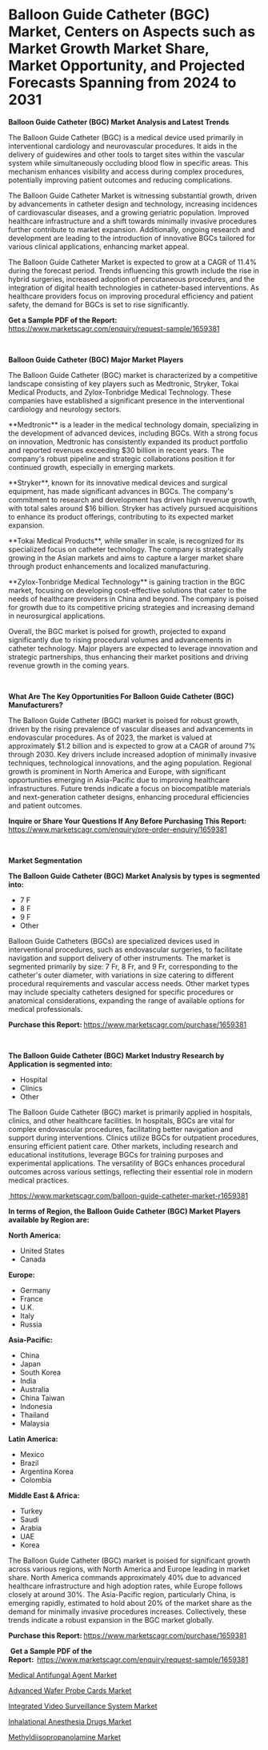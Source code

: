 <p><h1>Balloon Guide Catheter (BGC) Market, Centers on Aspects such as Market Growth Market Share, Market Opportunity, and Projected Forecasts Spanning from 2024 to 2031</h1></p><p><strong>Balloon Guide Catheter (BGC) Market Analysis and Latest Trends</strong></p>
<p><p>The Balloon Guide Catheter (BGC) is a medical device used primarily in interventional cardiology and neurovascular procedures. It aids in the delivery of guidewires and other tools to target sites within the vascular system while simultaneously occluding blood flow in specific areas. This mechanism enhances visibility and access during complex procedures, potentially improving patient outcomes and reducing complications.</p><p>The Balloon Guide Catheter Market is witnessing substantial growth, driven by advancements in catheter design and technology, increasing incidences of cardiovascular diseases, and a growing geriatric population. Improved healthcare infrastructure and a shift towards minimally invasive procedures further contribute to market expansion. Additionally, ongoing research and development are leading to the introduction of innovative BGCs tailored for various clinical applications, enhancing market appeal.</p><p>The Balloon Guide Catheter Market is expected to grow at a CAGR of 11.4% during the forecast period. Trends influencing this growth include the rise in hybrid surgeries, increased adoption of percutaneous procedures, and the integration of digital health technologies in catheter-based interventions. As healthcare providers focus on improving procedural efficiency and patient safety, the demand for BGCs is set to rise significantly.</p></p>
<p><strong>Get a Sample PDF of the Report:&nbsp;</strong> <a href="https://www.marketscagr.com/enquiry/request-sample/1659381?utm_campaign=1529&utm_medium=2&utm_source=Github&utm_content=ia&utm_term=12102024&utm_id=balloon-guide-catheter-bgc">https://www.marketscagr.com/enquiry/request-sample/1659381</a></p>
<p>&nbsp;</p>
<p><strong>Balloon Guide Catheter (BGC) Major Market Players</strong></p>
<p><p>The Balloon Guide Catheter (BGC) market is characterized by a competitive landscape consisting of key players such as Medtronic, Stryker, Tokai Medical Products, and Zylox-Tonbridge Medical Technology. These companies have established a significant presence in the interventional cardiology and neurology sectors.</p><p>**Medtronic** is a leader in the medical technology domain, specializing in the development of advanced devices, including BGCs. With a strong focus on innovation, Medtronic has consistently expanded its product portfolio and reported revenues exceeding $30 billion in recent years. The company's robust pipeline and strategic collaborations position it for continued growth, especially in emerging markets.</p><p>**Stryker**, known for its innovative medical devices and surgical equipment, has made significant advances in BGCs. The company's commitment to research and development has driven high revenue growth, with total sales around $16 billion. Stryker has actively pursued acquisitions to enhance its product offerings, contributing to its expected market expansion.</p><p>**Tokai Medical Products**, while smaller in scale, is recognized for its specialized focus on catheter technology. The company is strategically growing in the Asian markets and aims to capture a larger market share through product enhancements and localized manufacturing.</p><p>**Zylox-Tonbridge Medical Technology** is gaining traction in the BGC market, focusing on developing cost-effective solutions that cater to the needs of healthcare providers in China and beyond. The company is poised for growth due to its competitive pricing strategies and increasing demand in neurosurgical applications.</p><p>Overall, the BGC market is poised for growth, projected to expand significantly due to rising procedural volumes and advancements in catheter technology. Major players are expected to leverage innovation and strategic partnerships, thus enhancing their market positions and driving revenue growth in the coming years.</p></p>
<p>&nbsp;</p>
<p><strong>What Are The Key Opportunities For Balloon Guide Catheter (BGC) Manufacturers?</strong></p>
<p><p>The Balloon Guide Catheter (BGC) market is poised for robust growth, driven by the rising prevalence of vascular diseases and advancements in endovascular procedures. As of 2023, the market is valued at approximately $1.2 billion and is expected to grow at a CAGR of around 7% through 2030. Key drivers include increased adoption of minimally invasive techniques, technological innovations, and the aging population. Regional growth is prominent in North America and Europe, with significant opportunities emerging in Asia-Pacific due to improving healthcare infrastructures. Future trends indicate a focus on biocompatible materials and next-generation catheter designs, enhancing procedural efficiencies and patient outcomes.</p></p>
<p><strong>Inquire or Share Your Questions If Any Before Purchasing This Report:</strong> <a href="https://www.marketscagr.com/enquiry/pre-order-enquiry/1659381?utm_campaign=1529&utm_medium=2&utm_source=Github&utm_content=ia&utm_term=12102024&utm_id=balloon-guide-catheter-bgc">https://www.marketscagr.com/enquiry/pre-order-enquiry/1659381</a></p>
<p>&nbsp;</p>
<p><strong>Market Segmentation</strong></p>
<p><strong>The Balloon Guide Catheter (BGC) Market Analysis by types is segmented into:</strong></p>
<p><ul><li>7 F</li><li>8 F</li><li>9 F</li><li>Other</li></ul></p>
<p><p>Balloon Guide Catheters (BGCs) are specialized devices used in interventional procedures, such as endovascular surgeries, to facilitate navigation and support delivery of other instruments. The market is segmented primarily by size: 7 Fr, 8 Fr, and 9 Fr, corresponding to the catheter's outer diameter, with variations in size catering to different procedural requirements and vascular access needs. Other market types may include specialty catheters designed for specific procedures or anatomical considerations, expanding the range of available options for medical professionals.</p></p>
<p><strong>Purchase this Report:&nbsp;</strong><a href="https://www.marketscagr.com/purchase/1659381?utm_campaign=1529&utm_medium=2&utm_source=Github&utm_content=ia&utm_term=12102024&utm_id=balloon-guide-catheter-bgc">https://www.marketscagr.com/purchase/1659381</a></p>
<p>&nbsp;</p>
<p><strong>The Balloon Guide Catheter (BGC) Market Industry Research by Application is segmented into:</strong></p>
<p><ul><li>Hospital</li><li>Clinics</li><li>Other</li></ul></p>
<p><p>The Balloon Guide Catheter (BGC) market is primarily applied in hospitals, clinics, and other healthcare facilities. In hospitals, BGCs are vital for complex endovascular procedures, facilitating better navigation and support during interventions. Clinics utilize BGCs for outpatient procedures, ensuring efficient patient care. Other markets, including research and educational institutions, leverage BGCs for training purposes and experimental applications. The versatility of BGCs enhances procedural outcomes across various settings, reflecting their essential role in modern medical practices.</p></p>
<p><a href="https://www.marketscagr.com/balloon-guide-catheter-market-r1659381?utm_campaign=1529&utm_medium=2&utm_source=Github&utm_content=ia&utm_term=12102024&utm_id=balloon-guide-catheter-bgc">&nbsp;https://www.marketscagr.com/balloon-guide-catheter-market-r1659381</a></p>
<p><strong>In terms of Region, the Balloon Guide Catheter (BGC) Market Players available by Region are:</strong></p>
<p>
    <p> <strong> North America: </strong>
        <ul>
            <li>United States</li>
            <li>Canada</li>
        </ul>
        </p> 
    <p> <strong> Europe: </strong>
        <ul>
            <li>Germany</li>
            <li>France</li>
            <li>U.K.</li>
            <li>Italy</li>
            <li>Russia</li>
        </ul>
        </p> 
    <p> <strong> Asia-Pacific: </strong>
        <ul>
            <li>China</li>
            <li>Japan</li>
            <li>South Korea</li>
            <li>India</li>
            <li>Australia</li>
            <li>China Taiwan</li>
            <li>Indonesia</li>
            <li>Thailand</li>
            <li>Malaysia</li>
        </ul>
        </p> 
    <p> <strong> Latin America: </strong>
        <ul>
            <li>Mexico</li>
            <li>Brazil</li>
            <li>Argentina Korea</li>
            <li>Colombia</li>
        </ul>
        </p> 
    <p> <strong> Middle East & Africa: </strong>
        <ul>
            <li>Turkey</li>
            <li>Saudi</li>
            <li>Arabia</li>
            <li>UAE</li>
            <li>Korea</li>
        </ul>
    </p>
    </p>
<p><p>The Balloon Guide Catheter (BGC) market is poised for significant growth across various regions, with North America and Europe leading in market share. North America commands approximately 40% due to advanced healthcare infrastructure and high adoption rates, while Europe follows closely at around 30%. The Asia-Pacific region, particularly China, is emerging rapidly, estimated to hold about 20% of the market share as the demand for minimally invasive procedures increases. Collectively, these trends indicate a robust expansion in the BGC market globally.</p></p>
<p><strong>Purchase this Report: </strong><a href="https://www.marketscagr.com/purchase/1659381?utm_campaign=1529&utm_medium=2&utm_source=Github&utm_content=ia&utm_term=12102024&utm_id=balloon-guide-catheter-bgc">https://www.marketscagr.com/purchase/1659381</a></p>
<p>&nbsp;<strong>Get a Sample PDF of the Report:&nbsp;&nbsp;</strong><a href="https://www.marketscagr.com/enquiry/request-sample/1659381?utm_campaign=1529&utm_medium=2&utm_source=Github&utm_content=ia&utm_term=12102024&utm_id=balloon-guide-catheter-bgc">https://www.marketscagr.com/enquiry/request-sample/1659381</a></p>
<p><strong></strong></p>
<p><p><a href="https://www.linkedin.com/pulse/medical-antifungal-agent-market-opportunities-emerging-global-eqzjf?utm_campaign=1529&utm_medium=2&utm_source=Github&utm_content=ia&utm_term=12102024&utm_id=balloon-guide-catheter-bgc">Medical Antifungal Agent Market</a></p><p><a href="https://www.linkedin.com/pulse/advanced-wafer-probe-cards-market-share-analysis-growth-e6dke?utm_campaign=1529&utm_medium=2&utm_source=Github&utm_content=ia&utm_term=12102024&utm_id=balloon-guide-catheter-bgc">Advanced Wafer Probe Cards Market</a></p><p><a href="https://github.com/vitacbq/Market-Research-Report-List-1/blob/main/integrated-video-surveillance-system-market.md?utm_campaign=1529&utm_medium=2&utm_source=Github&utm_content=ia&utm_term=12102024&utm_id=balloon-guide-catheter-bgc">Integrated Video Surveillance System Market</a></p><p><a href="https://www.linkedin.com/pulse/inhalational-anesthesia-drugs-market-essentials-key-players-demand-zlqhf?utm_campaign=1529&utm_medium=2&utm_source=Github&utm_content=ia&utm_term=12102024&utm_id=balloon-guide-catheter-bgc">Inhalational Anesthesia Drugs Market</a></p><p><a href="https://github.com/wydramppetrox/Market-Research-Report-List-1/blob/main/methyldiisopropanolamine-market.md?utm_campaign=1529&utm_medium=2&utm_source=Github&utm_content=ia&utm_term=12102024&utm_id=balloon-guide-catheter-bgc">Methyldiisopropanolamine Market</a></p></p>